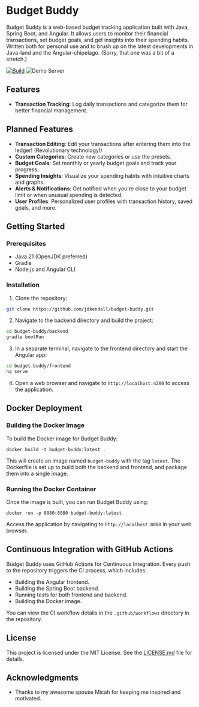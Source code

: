 # Budget Buddy

Budget Buddy is a web-based budget tracking application built with Java, Spring Boot, and Angular. It allows users to monitor their financial transactions, set budget goals, and get insights into their spending habits. Written both for personal use and to brush up on the latest developments in Java-land and the Angular-chipelago. (Sorry, that one was a bit of a stretch.)

[![Build](https://github.com/jdkendall/budget-buddy/actions/workflows/main.yml/badge.svg)](https://github.com/jdkendall/budget-buddy/actions) ![Demo Server](https://img.shields.io/uptimerobot/status/m795507466-4af9f0451441ddec2ea0c1f8)

## Features

- **Transaction Tracking**: Log daily transactions and categorize them for better financial management.

## Planned Features

- **Transaction Editing**: Edit your transactions after entering them into the ledger! (Revolutionary technology!)
- **Custom Categories**: Create new categories or use the presets.
- **Budget Goals**: Set monthly or yearly budget goals and track your progress.
- **Spending Insights**: Visualize your spending habits with intuitive charts and graphs.
- **Alerts & Notifications**: Get notified when you're close to your budget limit or when unusual spending is detected.
- **User Profiles**: Personalized user profiles with transaction history, saved goals, and more.

## Getting Started

### Prerequisites

- Java 21 (OpenJDK preferred)
- Gradle
- Node.js and Angular CLI

### Installation

1. Clone the repository:

```sh
git clone https://github.com/jdkendall/budget-buddy.git
```

2. Navigate to the backend directory and build the project:

```sh
cd budget-buddy/backend
gradle bootRun
```

3. In a separate terminal, navigate to the frontend directory and start the Angular app:

```sh
cd budget-buddy/frontend
ng serve
```

4. Open a web browser and navigate to `http://localhost:4200` to access the application.

## Docker Deployment

### Building the Docker Image

To build the Docker image for Budget Buddy:

~~~
docker build -t budget-buddy:latest .
~~~

This will create an image named `budget-buddy` with the tag `latest`. The Dockerfile is set up to build both the backend and frontend, and package them into a single image.

### Running the Docker Container

Once the image is built, you can run Budget Buddy using:

~~~
docker run -p 8080:8080 budget-buddy:latest
~~~

Access the application by navigating to `http://localhost:8080` in your web browser.

## Continuous Integration with GitHub Actions

Budget Buddy uses GitHub Actions for Continuous Integration. Every push to the repository triggers the CI process, which includes:

- Building the Angular frontend.
- Building the Spring Boot backend.
- Running tests for both frontend and backend.
- Building the Docker image.

You can view the CI workflow details in the `.github/workflows` directory in the repository.

## License

This project is licensed under the MIT License. See the [LICENSE.md](LICENSE.md) file for details.

## Acknowledgments

- Thanks to my awesome spouse Micah for keeping me inspired and motivated.
